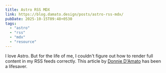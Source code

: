 ```yaml
---
title: Astro RSS MDX
link: https://blog.damato.design/posts/astro-rss-mdx/
pubDate: 2025-10-15T09:48+0530
tags:
  - "astro"
  - "rss"
  - "mdx"
  - "resource"
---
```


I love Astro. But for the life of me, I couldn't figure out how to render full content in my RSS feeds correctly. This article by [Donnie D'Amato](https://donnie.damato.design/) has been a lifesaver.
